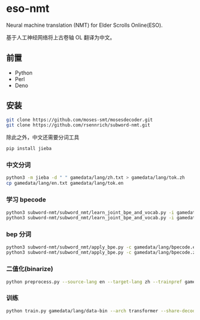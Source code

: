 # eso-nmt

Neural machine translation (NMT) for Elder Scrolls Online(ESO).

基于人工神经网络将上古卷轴 OL 翻译为中文。

## 前置

- Python
- Perl
- Deno

## 安装

```bash
git clone https://github.com/moses-smt/mosesdecoder.git
git clone https://github.com/rsennrich/subword-nmt.git
```

除此之外，中文还需要分词工具

```bash
pip install jieba
```

### 中文分词

```bash
python3 -m jieba -d " " gamedata/lang/zh.txt > gamedata/lang/tok.zh
cp gamedata/lang/en.txt gamedata/lang/tok.en
```

### 学习 bpecode

```bash
python3 subword-nmt/subword_nmt/learn_joint_bpe_and_vocab.py -i gamedata/lang/tok.en -o gamedata/lang/bpecode.en --write-vocabulary gamedata/lang/voc.en
python3 subword-nmt/subword_nmt/learn_joint_bpe_and_vocab.py -i gamedata/lang/tok.zh -o gamedata/lang/bpecode.zh --write-vocabulary gamedata/lang/voc.zh
```

### bep 分词

```bash
python3 subword-nmt/subword_nmt/apply_bpe.py -c gamedata/lang/bpecode.en < gamedata/lang/tok.en > gamedata/lang/bpe.en
python3 subword-nmt/subword_nmt/apply_bpe.py -c gamedata/lang/bpecode.zh < gamedata/lang/tok.zh > gamedata/lang/bpe.zh
```

### 二值化(binarize)

```bash
python preprocess.py --source-lang en --target-lang zh --trainpref gamedata/lang/train --validpref=gamedata/lang/valid --testpref=gamedata/lang/test --destdir gamedata/lang/data-bin --joined-dictionary --workers 20
```

### 训练

```bash
python train.py gamedata/lang/data-bin --arch transformer --share-decoder-input-output-embed --optimizer adam --adam-betas '(0.9, 0.98)' --clip-norm 0.0 --lr 5e-4 --lr-scheduler inverse_sqrt --warmup-updates 4000 --warmup-init-lr 1e-7 --dropout 0.3 --weight-decay 0.0001 --criterion label_smoothed_cross_entropy --label-smoothing 0.1 --max-tokens 4096 --update-freq 2 --save-dir gamedata/lang/checkpoints --max-epoch 100 --keep-last-epochs 10 --no-epoch-checkpoints --seed 1 --skip-invalid-size-inputs-valid-test
```
